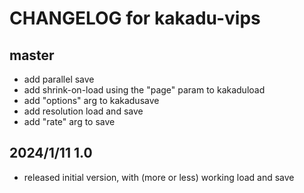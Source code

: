 # CHANGELOG for kakadu-vips

## master

- add parallel save
- add shrink-on-load using the "page" param to kakaduload
- add "options" arg to kakadusave
- add resolution load and save
- add "rate" arg to save

## 2024/1/11 1.0

- released initial version, with (more or less) working load and save
